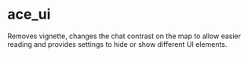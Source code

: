 ace_ui
=======

Removes vignette, changes the chat contrast on the map to allow easier reading and provides settings to hide or show different UI elements.
